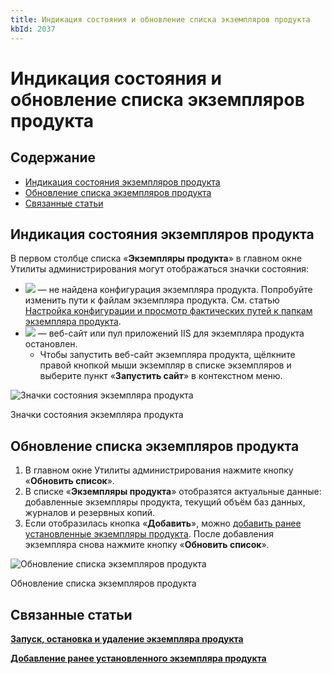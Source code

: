 ```yaml
---
title: Индикация состояния и обновление списка экземпляров продукта
kbId: 2037
---
```


# Индикация состояния и обновление списка экземпляров продукта

## Содержание

- [Индикация состояния экземпляров продукта](#mcetoc_1i1ai7nsf1)
- [Обновление списка экземпляров продукта](#mcetoc_1i1ai6csg0)
- [Связанные статьи](#mcetoc_1i1ai934k2)

## Индикация состояния экземпляров продукта

В первом столбце списка «**Экземпляры продукта**» в главном окне Утилиты администрирования могут отображаться значки состояния:

- ![](https://kb.comindware.ru/assets/img_667ebc69480ac.png) — не найдена конфигурация экземпляра продукта. Попробуйте изменить пути к файлам экземпляра продукта. См. статью [Настройка конфигурации и просмотр фактических путей к папкам экземпляра продукта](https://kb.comindware.ru/article.php?id=2036).
- ![](https://kb.comindware.ru/assets/img_667c2fcf30ac0.png) — веб-сайт или пул приложений IIS для экземпляра продукта остановлен.
	- Чтобы запустить веб-сайт экземпляра продукта, щёлкните правой кнопкой мыши экземпляр в списке экземпляров и выберите пункт «**Запустить сайт**» в контекстном меню.

![Значки состояния экземпляра продукта](https://kb.comindware.ru/assets/img_667ec17336c2e.png)

Значки состояния экземпляра продукта

## Обновление списка экземпляров продукта

1. В главном окне Утилиты администрирования нажмите кнопку «**Обновить список**».
2. В списке «**Экземпляры продукта**» отобразятся актуальные данные: добавленные экземпляры продукта, текущий объём баз данных, журналов и резервных копий.
3. Если отобразилась кнопка «**Добавить**», можно [добавить ранее установленные экземпляры продукта](https://kb.comindware.ru/article.php?id=2032#mcetoc_1i1abi2m82). После добавления экземпляра снова нажмите кнопку «**Обновить список**».

![Обновление списка экземпляров продукта](https://kb.comindware.ru/assets/img_667ebf655edcc.png)

Обновление списка экземпляров продукта

## Связанные статьи

**[Запуск, остановка и удаление экземпляра продукта](https://kb.comindware.ru/article.php?id=2035)**

**[Добавление ранее установленного экземпляра продукта](https://kb.comindware.ru/article.php?id=2032#mcetoc_1i1abi2m82)**

